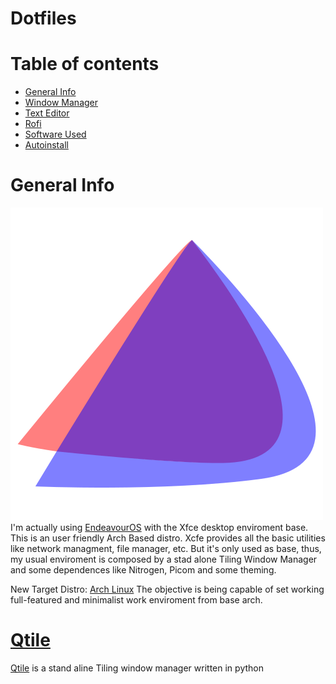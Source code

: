 
# Dotfiles
# Table of contents
- [General Info](#general-info)
- [Window Manager](#qtile)
- [Text Editor](#text-editor)
- [Rofi](#rofi)
- [Software Used](#sofware-used)
- [Autoinstall](#autoinstall)
# General Info
![alt text](/img/Endeavour_logo.png) \
I'm actually using [EndeavourOS](https://endeavouros.com/) with the Xfce desktop enviroment base.
This is an user friendly Arch Based distro. Xcfe provides all the basic utilities like network managment, file manager, etc. But 
it's only used as base, thus, my usual enviroment is composed by a stad alone Tiling Window Manager and
some dependences like Nitrogen, Picom and some theming.

New Target Distro: [Arch Linux](https://archlinux.org/)
The objective is being capable of set working full-featured and minimalist work enviroment from base arch.

# [Qtile](https://github.com/dleyvacastro/qtile)
[Qtile](#window-manager) is a stand aline Tiling window manager written in python

